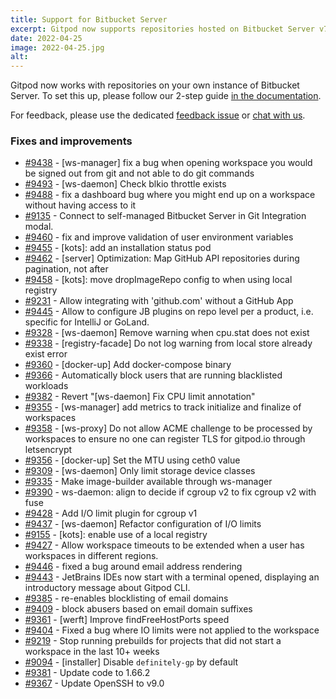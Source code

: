 ```yaml
---
title: Support for Bitbucket Server
excerpt: Gitpod now supports repositories hosted on Bitbucket Server v7.20 or later.
date: 2022-04-25
image: 2022-04-25.jpg
alt:
---
```


<script>
  import Contributors from "$lib/components/changelog/contributors.svelte";
</script>

Gitpod now works with repositories on your own instance of Bitbucket Server. To set this up, please follow our 2-step guide [in the documentation](/docs/configure/authentication/bitbucket-server).

For feedback, please use the dedicated [feedback issue](https://github.com/gitpod-io/gitpod/issues/9592) or [chat with us](https://www.gitpod.io/chat).

<p><Contributors usernames="AlexTugarev,corneliusludmann,jankeromnes,easyCZ,jldec" /></p>

### Fixes and improvements

- [#9438](https://github.com/gitpod-io/gitpod/pull/9438) - [ws-manager] fix a bug when opening workspace you would be signed out from git and not able to do git commands <Contributors usernames="csweichel,geropl,sagor999" />
- [#9493](https://github.com/gitpod-io/gitpod/pull/9493) - [ws-daemon] Check blkio throttle exists <Contributors usernames="Furisto,aledbf,csweichel,kylos101" />
- [#9488](https://github.com/gitpod-io/gitpod/pull/9488) - fix a dashboard bug where you might end up on a workspace without having access to it <Contributors usernames="easyCZ,geropl" />
- [#9135](https://github.com/gitpod-io/gitpod/pull/9135) - Connect to self-managed Bitbucket Server in Git Integration modal. <Contributors usernames="AlexTugarev,gtsiolis,jldec" />
- [#9460](https://github.com/gitpod-io/gitpod/pull/9460) - fix and improve validation of user environment variables <Contributors usernames="andrew-farries,geropl" />
- [#9455](https://github.com/gitpod-io/gitpod/pull/9455) - [kots]: add an installation status pod <Contributors usernames="MrSimonEmms,nandajavarma" />
- [#9462](https://github.com/gitpod-io/gitpod/pull/9462) - [server] Optimization: Map GitHub API repositories during pagination, not after <Contributors usernames="geropl,jankeromnes" />
- [#9458](https://github.com/gitpod-io/gitpod/pull/9458) - [kots]: move dropImageRepo config to when using local registry <Contributors usernames="MrSimonEmms,corneliusludmann" />
- [#9231](https://github.com/gitpod-io/gitpod/pull/9231) - Allow integrating with 'github.com' without a GitHub App <Contributors usernames="geropl,jankeromnes" />
- [#9445](https://github.com/gitpod-io/gitpod/pull/9445) - Allow to configure JB plugins on repo level per a product, i.e. specific for IntelliJ or GoLand. <Contributors usernames="akosyakov,andreafalzetti,filiptronicek,geropl" />
- [#9328](https://github.com/gitpod-io/gitpod/pull/9328) - [ws-daemon] Remove warning when cpu.stat does not exist <Contributors usernames="aledbf,csweichel" />
- [#9338](https://github.com/gitpod-io/gitpod/pull/9338) - [registry-facade] Do not log warning from local store already exist error <Contributors usernames="aledbf,csweichel" />
- [#9360](https://github.com/gitpod-io/gitpod/pull/9360) - [docker-up] Add docker-compose binary <Contributors usernames="Furisto,aledbf" />
- [#9366](https://github.com/gitpod-io/gitpod/pull/9366) - Automatically block users that are running blacklisted workloads <Contributors usernames="Furisto,atduarte,geropl,sagor999,utam0k" />
- [#9382](https://github.com/gitpod-io/gitpod/pull/9382) - Revert "[ws-daemon] Fix CPU limit annotation" <Contributors usernames="aledbf,sagor999" />
- [#9355](https://github.com/gitpod-io/gitpod/pull/9355) - [ws-manager] add metrics to track initialize and finalize of workspaces <Contributors usernames="jenting,sagor999,utam0k" />
- [#9358](https://github.com/gitpod-io/gitpod/pull/9358) - [ws-proxy] Do not allow ACME challenge to be processed by workspaces to ensure no one can register TLS for gitpod.io through letsencrypt <Contributors usernames="aledbf,sagor999" />
- [#9356](https://github.com/gitpod-io/gitpod/pull/9356) - [docker-up] Set the MTU using ceth0 value <Contributors usernames="MrSimonEmms,aledbf,csweichel,jenting,kylos101,sagor999,utam0k" />
- [#9309](https://github.com/gitpod-io/gitpod/pull/9309) - [ws-daemon] Only limit storage device classes <Contributors usernames="Furisto,aledbf,csweichel,utam0k" />
- [#9335](https://github.com/gitpod-io/gitpod/pull/9335) - Make image-builder available through ws-manager <Contributors usernames="MrSimonEmms,aledbf,corneliusludmann,csweichel,geropl,sagor999" />
- [#9390](https://github.com/gitpod-io/gitpod/pull/9390) - ws-daemon: align to decide if cgroup v2 to fix cgroup v2 with fuse <Contributors usernames="Furisto,csweichel,princerachit,sagor999,utam0k" />
- [#9428](https://github.com/gitpod-io/gitpod/pull/9428) - Add I/O limit plugin for cgroup v1 <Contributors usernames="aledbf,corneliusludmann,csweichel" />
- [#9437](https://github.com/gitpod-io/gitpod/pull/9437) - [ws-daemon] Refactor configuration of I/O limits <Contributors usernames="aledbf,csweichel" />
- [#9155](https://github.com/gitpod-io/gitpod/pull/9155) - [kots]: enable use of a local registry <Contributors usernames="MrSimonEmms,corneliusludmann,csweichel,geropl,mustard-mh,nandajavarma" />
- [#9427](https://github.com/gitpod-io/gitpod/pull/9427) - Allow workspace timeouts to be extended when a user has workspaces in different regions. <Contributors usernames="andrew-farries,geropl" />
- [#9446](https://github.com/gitpod-io/gitpod/pull/9446) - fixed a bug around email address rendering <Contributors usernames="easyCZ,geropl" />
- [#9443](https://github.com/gitpod-io/gitpod/pull/9443) - JetBrains IDEs now start with a terminal opened, displaying an introductory message about Gitpod CLI. <Contributors usernames="akosyakov,felladrin" />
- [#9385](https://github.com/gitpod-io/gitpod/pull/9385) - re-enables blocklisting of email domains <Contributors usernames="AlexTugarev,csweichel,geropl,jakobhero,jankeromnes" />
- [#9409](https://github.com/gitpod-io/gitpod/pull/9409) - block abusers based on email domain suffixes <Contributors usernames="AlexTugarev,geropl,jankeromnes" />
- [#9361](https://github.com/gitpod-io/gitpod/pull/9361) - [werft] Improve findFreeHostPorts speed <Contributors usernames="aledbf,kylos101,mads-hartmann" />
- [#9404](https://github.com/gitpod-io/gitpod/pull/9404) - Fixed a bug where IO limits were not applied to the workspace <Contributors usernames="Furisto,aledbf,csweichel" />
- [#9219](https://github.com/gitpod-io/gitpod/pull/9219) - Stop running prebuilds for projects that did not start a workspace in the last 10+ weeks <Contributors usernames="easyCZ,gtsiolis,jankeromnes" />
- [#9094](https://github.com/gitpod-io/gitpod/pull/9094) - [installer] Disable `definitely-gp` by default <Contributors usernames="MrSimonEmms,Pothulapati,geropl" />
- [#9381](https://github.com/gitpod-io/gitpod/pull/9381) - Update code to 1.66.2 <Contributors usernames="jeanp413,mustard-mh" />
- [#9367](https://github.com/gitpod-io/gitpod/pull/9367) - Update OpenSSH to v9.0 <Contributors usernames="aledbf,mustard-mh" />
